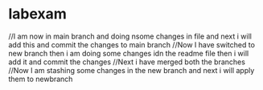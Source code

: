 # labexam
//I am now in main branch and doing nsome changes in file and next i will add this and commit the changes to main branch
//Now I have switched to new branch then i am doing some changes idn the readme file then i will add it and commit the changes
//Next i have merged both the branches
//Now I am stashing some changes in the new branch and next i will apply them to newbranch